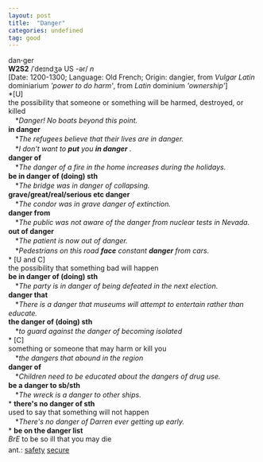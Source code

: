 ```yaml
---
layout: post
title:  "Danger"
categories: undefined
tag: good
---
```

<DIV style="MARGIN: 0px 0px 5px">dan<B>·</B>ger<BR><B>W2S2</B> /ˈdeɪndʒə US -ər/ <I>n</I> <BR>[Date: 1200-1300; Language: Old French; Origin: dangier, from <I>Vulgar Latin</I> dominiarium <I>'power to do harm'</I>, from <I>Latin</I> dominium <I>'ownership'</I>]<BR>*[U] <BR>the possibility that someone or something will be harmed, destroyed, or killed<BR>　*<I>Danger! No boats beyond this point.</I><BR><B>in danger</B><BR>　*<I>The refugees believe that their lives are in danger.</I><BR>　*<I>I don't want to <B>put</B> you <B>in danger</B> .</I><BR><B>danger of</B><BR>　*<I>The danger of a fire in the home increases during the holidays.</I><BR><B>be in danger of (doing) sth</B><BR>　*<I>The bridge was in danger of collapsing.</I><BR><B>grave/great/real/serious etc danger</B><BR>　*<I>The condor was in grave danger of extinction.</I><BR><B>danger from</B><BR>　*<I>The public was not aware of the danger from nuclear tests in Nevada.</I><BR><B>out of danger</B><BR>　*<I>The patient is now out of danger.</I><BR>　*<I>Pedestrians on this road <B>face</B> constant <B>danger</B> from cars.</I><BR>* [U and C] <BR>the possibility that something bad will happen<BR><B>be in danger of (doing) sth</B><BR>　*<I>The party is in danger of being defeated in the next election.</I><BR><B>danger that</B><BR>　*<I>There is a danger that museums will attempt to entertain rather than educate.</I><BR><B>the danger of (doing) sth</B><BR>　*<I>to guard against the danger of becoming isolated</I><BR>* [C] <BR>something or someone that may harm or kill you<BR>　*<I>the dangers that abound in the region</I><BR><B>danger of</B><BR>　*<I>Children need to be educated about the dangers of drug use.</I><BR><B>be a danger to sb/sth</B><BR>　*<I>The wreck is a danger to other ships.</I><BR>* <B>there's no danger of sth</B><BR>used to say that something will not happen<BR>　*<I>There's no danger of Darren ever getting up early.</I><BR>* <B>be on the danger list</B><BR><I>BrE</I> to be so ill that you may die</DIV>
<DIV style="MARGIN: 0px 0px 5px">
<DIV style="MARGIN: 4px 0px">ant.: <A href="{{ site.baseurl }}/safety"><U>safety</U></A> <A href="{{ site.baseurl }}/secure"><U>secure</U></A></DIV></DIV>
